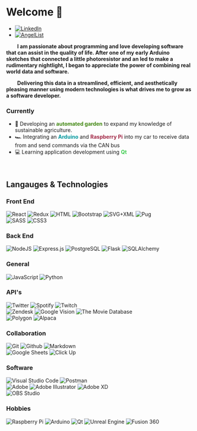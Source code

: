 # Welcome 👋

<ul>
    <li>
        <a href="https://www.linkedin.com/in/bryan-burns-b45006116/">
            <img alt="LinkedIn" src="https://img.shields.io/badge/LinkedIn-0A66C2?logo=linkedin">
        </a>
    </li>
    <li>
        <a href="https://angel.co/u/bryan-burns-4">
            <img alt="AngelList" src="https://img.shields.io/badge/AngelList-000000?logo=angellist">
        </a>
    </li>
</ul>

**&nbsp;&nbsp;&nbsp;&nbsp;&nbsp;&nbsp;&nbsp;&nbsp;&nbsp;I am passionate about programming and love developing software that can assist in the quality of life. After one of my early Arduino sketches that connected a little photoresistor and an led to make a rudimentary nightlight, I began to appreciate the power of combining real world data and software.**
<br>

**&nbsp;&nbsp;&nbsp;&nbsp;&nbsp;&nbsp;&nbsp;&nbsp;&nbsp;Delivering this data in a streamlined, efficient, and aesthetically pleasing manner using modern technologies is what drives me to grow as a software developer.**


### Currently

<ul>
    <li> &#127793; Developing an <b style="color:#428813">automated garden</b> to expand my knowledge of sustainable agriculture. </li>
    <li> &#127950; Integrating an <b style="color:#00979D">Arduino</b> and <b style="color:#A22846">Raspberry Pi</b> into my car to receive data from and send commands via the CAN bus </li>
    <li> &#128187; Learning application development using <b style="color:#41CD52">Qt</b></li>
</ul>
<br>

## Langauges & Technologies
<!-- <details open>
    <summary style="font-size:24px; color:#006699">
        <b>Coding Stats</b>
    </summary>
    <br>
    <p>
        <img alt="Contribution Graph" src="https://activity-graph.herokuapp.com/graph?username=bryanlancy&theme=github&custom_title=My%20Contribution%20Chart&point=FECC00">
    </p>
    <p align="center">
        <img alt="GitHub Stats" src="https://github-readme-stats.vercel.app/api?username=bryanlancy&show_icons=true&theme=buefy">
    </p>
    <p align="center">
        <img alt="Wakatime Stats" src="https://github-readme-stats.vercel.app/api/wakatime?username=bryanlancy">
    </p>
    <p align="center">
        <img alt="Top Languages" src="https://github-readme-stats.vercel.app/api/top-langs/?username=bryanlancy&layout=compact">
    </p>
</details> -->

### Front End
<div>
    <img alt="React" src="https://img.shields.io/badge/React%20-%2320232a.svg?logo=react&logoColor=%2361DAFB">
    <img alt="Redux" src="https://img.shields.io/badge/Redux-764ABC?logo=redux">
    <img alt="HTML" src="https://img.shields.io/badge/HTML%20-%23E34F26.svg?logo=html5&logoColor=white">
    <img alt="Bootstrap" src="https://img.shields.io/badge/Bootstrap-7952B3?logo=bootstrap&logoColor=white">
    <img alt="SVG+XML" src="https://img.shields.io/badge/SVG%2BXML%20-%23e0982c.svg?logo=svg&logoColor=white">
    <img alt="Pug" src="https://img.shields.io/badge/Pug-A86454?logo=pug&logoColor=white">
</div>
<div>
    <img alt="SASS" src="https://img.shields.io/badge/Sass%20-hotpink.svg?logo=SASS&logoColor=white">
    <img alt="CSS3" src="https://img.shields.io/badge/CSS3%20-%231572B6.svg?logo=css3&logoColor=white">
</div>

### Back End
<div>
    <img alt="NodeJS" src="https://img.shields.io/badge/Node.js%20-%2343853D.svg?logo=node-dot-js&logoColor=white">
    <img alt="Express.js" src="https://img.shields.io/badge/Express.js%20-%23404d59.svg?logo=express&logoColor=white">
    <img alt="PostgreSQL" src ="https://img.shields.io/badge/PostgreSQL-%23316192.svg?logo=postgresql&logoColor=white">
    <img alt="Flask" src="https://img.shields.io/badge/Flask-black?logo=flask">
    <img alt="SQLAlchemy" src="https://img.shields.io/badge/SQLAlchemy-D3373A">
</div>

### General
<div>
    <img alt="JavaScript" src="https://img.shields.io/badge/JavaScript%20-%23F7DF1E.svg?logo=javascript&logoColor=black">
    <img alt="Python" src="https://img.shields.io/badge/Python%20-%2314354C.svg?logo=python&logoColor=white">
</div>

### API's
<div>
    <img alt="Twitter" src="https://img.shields.io/badge/Twitter-1DA1F2?logo=twitter&logoColor=white">
    <img alt="Spotify" src="https://img.shields.io/badge/Spotify-1ED760?logo=spotify&logoColor=white">
    <img alt="Twitch" src="https://img.shields.io/badge/Twitch-9146FF?logo=twitch&logoColor=white">
</div>
<div>
    <img alt="Zendesk" src="https://img.shields.io/badge/Zendesk-03363D?logo=zendesk">
    <img alt="Google Vision" src="https://img.shields.io/badge/Google%20Vision-4285F4?logo=google&logoColor=white">
    <img alt="The Movie Database" src="https://img.shields.io/badge/The%20Movie%20Database-01D277?logo=themoviedatabase&logoColor=white">
</div>
<div>
    <img alt="Polygon" src="https://img.shields.io/badge/Polygon-5f5cff">
    <img alt="Alpaca" src="https://img.shields.io/badge/Alpaca-FECC00">
</div>

### Collaboration
<div>
    <img alt="Git" src="https://img.shields.io/badge/Git%20-%23F05033.svg?logo=git&logoColor=white">
    <img alt="Github" src="https://img.shields.io/badge/-Github-black?logo=github">
    <img alt="Markdown" src="https://img.shields.io/badge/Markdown-%23000000.svg?logo=markdown&logoColor=white">
</div>
<div>
    <img alt="Google Sheets" src="https://img.shields.io/badge/Google%20Sheets-brightgreen?logo=google%20sheets&logoColor=white">
    <img alt="Click Up" src="https://img.shields.io/badge/Click%20Up-7B68EE?logo=clickup&logoColor=white">
</div>

### Software
<div>
    <img alt="Visual Studio Code" src="https://img.shields.io/badge/VS%20Code-0078d7.svg?logo=visual-studio-code&logoColor=white">
    <img alt="Postman" src="https://img.shields.io/badge/Postman-FF6C37?logo=postman&logoColor=white">
</div>
<div>
    <img alt="Adobe" src="https://img.shields.io/badge/Adobe%20-%23FF0000.svg?logo=adobe&logoColor=white">
    <img alt="Adobe Illustrator" src="https://img.shields.io/badge/Illustrator-FF9A00?logo=adobeillustrator&logoColor=white">
    <img alt="Adobe XD" src="https://img.shields.io/badge/XD-FF61F6?logo=adobexd&logoColor=white">
</div>
<div>
    <img alt="OBS Studio" src="https://img.shields.io/badge/-OBS%20Studio-302E31?logo=obs-studio&logoColor=white">
</div>

### Hobbies
<div>
    <img alt="Raspberry Pi" src="https://img.shields.io/badge/Raspberry%20Pi-A22846?logo=raspberrypi">
    <img alt="Arduino" src="https://img.shields.io/badge/Arduino-00979D?logo=Arduino&logoColor=white">
    <img alt="Qt" src="https://img.shields.io/badge/Qt-41CD52?logo=qt&logoColor=white">
    <img alt="Unreal Engine" src="https://img.shields.io/badge/Unreal%20Engine-313131?logo=unrealengine&logoColor=white">
    <img alt="Fusion 360" src="https://img.shields.io/badge/Fusion%20360-0696D7?logo=autodesk&logoColor=white">
</div>
